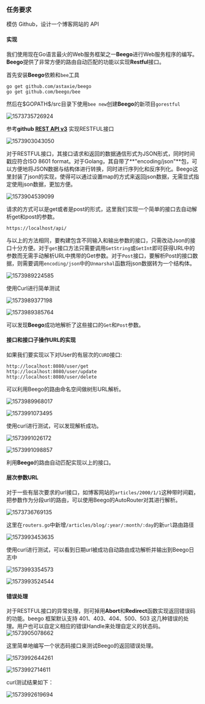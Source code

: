 ### 任务要求
模仿 Github，设计一个博客网站的 API

#### 实现
我们使用现在Go语言最火的Web服务框架之一**Beego**进行Web服务程序的编写。**Beego**提供了非常方便的路由自动匹配的功能以实现**Restful**接口。

首先安装**Beego**依赖和`bee`工具

```
go get github.com/astaxie/beego
go get github.com/beego/bee
```

然后在\$GOPATH\$/src目录下使用`bee new`创建**Beego**的新项目`gorestful`

![1573735726924](assets/1573735726924.png)



参考**github [REST API v3](https://developer.github.com/v3/)** 实现RESTFUL接口

![1573903043050](assets/1573903043050.png)

对于RESTFUL接口，其接口请求和返回的数据通信形式为JSON形式，同时时间戳应符合ISO 8601 format。对于Golang，其自带了**"encoding/json"**包，可以方便地将JSON数据与结构体进行转换，同时进行序列化和反序列化。Beego这里封装了json的实现，使得可以通过设置map的方式来返回json数据，无需显式指定使用json数据，更加方便。

![1573904539099](assets/1573904539099.png)

请求的方式可以是get或者是post的形式，这里我们实现一个简单的接口去自动解析get和post的参数。

`https://localhost/api/`

与以上的方法相同，要构建包含不同输入和输出参数的接口，只需改动Json的接口十分方便。对于`get`接口方法只需要调用`GetString`或`GetInt`即可获得URL中的参数而无需手动解析URL中携带的Get参数。对于`Post`接口，要解析Post的接口数据，则需要调用`encoding/json`中的`Unmarshal`函数将json数据转为一个结构体。

![1573989224585](assets/1573989224585.png)

使用Curl进行简单测试

![1573989377198](assets/1573989377198.png)

![1573989385764](assets/1573989385764.png)

可以发现**Beego**成功地解析了这些接口的`Get`和`Post`参数。

#### 接口和接口子操作URL的实现

如果我们要实现以下对User的有层次的`CURD`接口:
```
http://localhost:8080/user/get
http://localhost:8080/user/update
http://localhost:8080/user/delete
```

可以利用Beego的路由命名空间做树形URL解析。

![1573989968017](assets/1573989968017.png)

![1573991073495](assets/1573991073495.png)

使用curl进行测试，可以发现解析成功。

![1573991026172](assets/1573991026172.png)

![1573991098857](assets/1573991098857.png)

利用**Beego**的路由自动匹配实现以上的接口。

#### 层次参数URL

对于一些有层次要求的url接口，如博客网站的`articles/2000/1/1`这种带时间戳，把参数作为分段url的路由，可以使用Beego的AutoRouter对其进行解析。

![1573736769135](assets/1573736769135.png)

这里在`routers.go`中新增`/articles/blog/:year/:month/:day`的新`url`路由路径

![1573993453635](assets/1573993453635.png)

使用curl进行测试，可以看到日期url被成功自动路由成功解析并输出到Beego日志中

![1573993354573](assets/1573993354573.png)

![1573993524544](assets/1573993524544.png)

#### 错误处理

对于RESTFUL接口的异常处理，则可掉用**Abort**和**Redirect**函数实现返回错误码的功能。beego 框架默认支持 401、403、404、500、503 这几种错误的处理。用户也可以自定义相应的错误Handle来处理自定义的状态码。![1573905078662](assets/1573905078662.png)

这里简单地编写一个状态码接口来测试Beego的返回错误处理。

![1573992644261](assets/1573992644261.png)

![1573992714611](assets/1573992714611.png)

curl测试结果如下：

![1573992619694](assets/1573992619694.png)